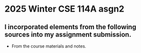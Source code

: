 # 2025 Winter CSE 114A asgn2

## I incorporated elements from the following sources into my assignment submission.

* From the course materials and notes.

